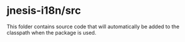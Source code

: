 # jnesis-i18n/src

This folder contains source code that will automatically be added to the classpath when
the package is used.
